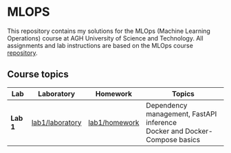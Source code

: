 # MLOPS

This repository contains my solutions for the MLOps (Machine Learning Operations) course at AGH University of Science and Technology.
All assignments and lab instructions are based on the MLOps course [repository](https://github.com/j-adamczyk/MLOps_course_AGH).

## Course topics

| Lab | Laboratory | Homework | Topics |
|-------|-------------|-----------|--------|
| **Lab 1** | [lab1/laboratory](./lab1/laboratory) | [lab1/homework](./lab1/homework) | Dependency management, FastAPI inference<br> Docker and Docker-Compose basics |

